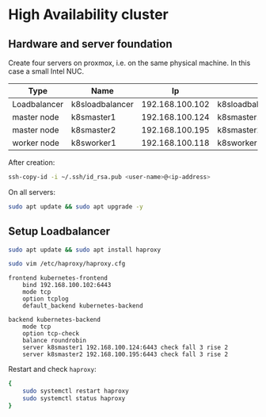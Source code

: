 # High Availability cluster

## Hardware and server foundation

Create four servers on proxmox, i.e. on the same physical machine. In this case a small Intel NUC.

| Type  | Name | Ip  | DNS  |
|---|---|---|---|
| Loadbalancer  | k8sloadbalancer  |  192.168.100.102 |  k8sloadbalancer.proxmox.home |
| master node | k8smaster1  |  192.168.100.124 |  k8smaster1.proxmox.home |
| master node | k8smaster2 |  192.168.100.195 |  k8smaster2.proxmox.home |
|  worker node | k8sworker1 |  192.168.100.118 |  k8sworker1.proxmox.home |

After creation:

```bash
ssh-copy-id -i ~/.ssh/id_rsa.pub <user-name>@<ip-address>
```
On all servers:

```bash
sudo apt update && sudo apt upgrade -y
```

## Setup Loadbalancer

```bash
sudo apt update && sudo apt install haproxy 
```

```bash
sudo vim /etc/haproxy/haproxy.cfg
```

```
frontend kubernetes-frontend
    bind 192.168.100.102:6443
    mode tcp
    option tcplog
    default_backend kubernetes-backend

backend kubernetes-backend
    mode tcp
    option tcp-check
    balance roundrobin
    server k8smaster1 192.168.100.124:6443 check fall 3 rise 2
    server k8smaster2 192.168.100.195:6443 check fall 3 rise 2
```

Restart and check `haproxy`:

```bash
{
    sudo systemctl restart haproxy
    sudo systemctl status haproxy
}
```
